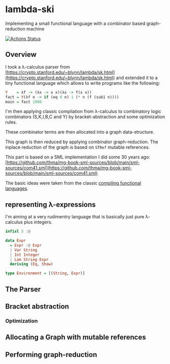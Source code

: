 # lambda-ski
Implementing a small functional language with a combinator based graph-reduction machine

[![Actions Status](https://github.com/thma/lambda-ski/workflows/Haskell%20CI/badge.svg)](https://github.com/thma/lambda-ski/actions)

## Overview

I took a λ-calculus parser from [https://crypto.stanford.edu/~blynn/lambda/sk.html](https://crypto.stanford.edu/~blynn/lambda/sk.html) 
and extended it to a tiny functional language which allows 
to write programs like the following:

```haskell
Y    = λf -> (λx -> x x)(λx -> f(x x))
fact = Y(λf n -> if (eq 0 n) 1 (* n (f (sub1 n))))
main = fact 1000
```

I'm then applying classic compilation from λ-calculus to combinatory logic combinators (S,K,I,B,C and Y) by bracket-abstraction and some optimization rules.

These combinator terms are then allocated into a graph data-structure.

This graph is then reduced by applying combinator graph-reduction. The inplace reduction of the graph is based on `STRef` mutable references. 

This part is based on a SML implementation I did some 30 years ago:
[https://github.com/thma/mg-book-sml-sources/blob/main/sml-sources/com41.sml](https://github.com/thma/mg-book-sml-sources/blob/main/sml-sources/com41.sml)

The basic ideas were taken from the classic [compiling functional languages](https://www.goodreads.com/book/show/3468677-compiling-functional-languages).

## representing λ-expressions

I'm aiming at a very rudimentry language that is basically just pure λ-calculus plus integers. 

```haskell
infixl 5 :@

data Expr
  = Expr :@ Expr
  | Var String
  | Int Integer
  | Lam String Expr
  deriving (Eq, Show)

type Environment = [(String, Expr)]
```

## The Parser



## Bracket abstraction

### Optimization

## Allocating a Graph with mutable references

## Performing graph-reduction




